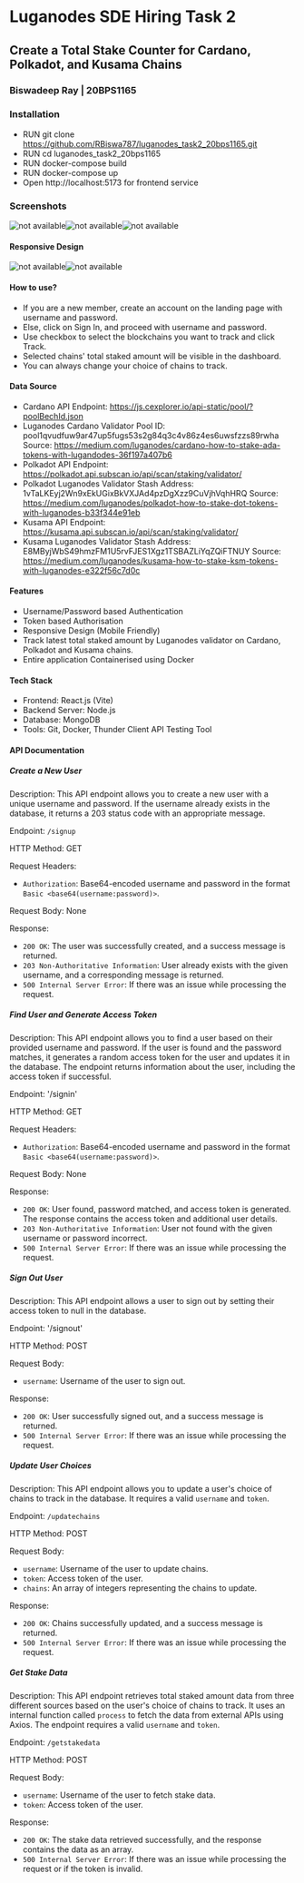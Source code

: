 # Luganodes SDE Hiring Task 2
## Create a Total Stake Counter for Cardano, Polkadot, and Kusama Chains

### Biswadeep Ray | 20BPS1165

### Installation
* RUN git clone https://github.com/RBiswa787/luganodes_task2_20bps1165.git
* RUN cd luganodes_task2_20bps1165
* RUN docker-compose build
* RUN docker-compose up
* Open http://localhost:5173 for frontend service

### Screenshots

<div style="display: flex; justify-content: flex-start">
    <img src="https://github.com/RBiswa787/luganodes_task2_20bps1165/blob/main/frontend/src/assets/landing_signup.png" alt="not available" />
    <img src="https://github.com/RBiswa787/luganodes_task2_20bps1165/blob/main/frontend/src/assets/landing_signin.png" alt="not available" />
    <img src="https://github.com/RBiswa787/luganodes_task2_20bps1165/blob/main/frontend/src/assets/latest_total_stake.png" alt="not available" />
</div>

#### Responsive Design

<div style="display: flex; justify-content: flex-start">
    <img src="https://github.com/RBiswa787/luganodes_task2_20bps1165/blob/main/frontend/src/assets/resp_landing_signup.png" alt="not available" />
    <img src="https://github.com/RBiswa787/luganodes_task2_20bps1165/blob/main/frontend/src/assets/resp_total_stake.png" alt="not available" />
</div>

#### How to use?
* If you are a new member, create an account on the landing page with username and password.
* Else, click on Sign In, and proceed with username and password.
* Use checkbox to select the blockchains you want to track and click Track.
* Selected chains' total staked amount will be visible in the dashboard.
* You can always change your choice of chains to track.

#### Data Source
* Cardano API Endpoint: https://js.cexplorer.io/api-static/pool/?poolBechId.json
* Luganodes Cardano Validator Pool ID: pool1qvudfuw9ar47up5fugs53s2g84q3c4v86z4es6uwsfzzs89rwha
  Source: https://medium.com/luganodes/cardano-how-to-stake-ada-tokens-with-lugandodes-36f197a407b6
* Polkadot API Endpoint: https://polkadot.api.subscan.io/api/scan/staking/validator/
* Polkadot Luganodes Validator Stash Address: 1vTaLKEyj2Wn9xEkUGixBkVXJAd4pzDgXzz9CuVjhVqhHRQ
  Source: https://medium.com/luganodes/polkadot-how-to-stake-dot-tokens-with-luganodes-b33f344e91eb
* Kusama API Endpoint: https://kusama.api.subscan.io/api/scan/staking/validator/
* Kusama Luganodes Validator Stash Address: E8MByjWbS49hmzFM1U5rvFJES1Xgz1TSBAZLiYqZQiFTNUY
  Source: https://medium.com/luganodes/kusama-how-to-stake-ksm-tokens-with-luganodes-e322f56c7d0c

#### Features
* Username/Password based Authentication
* Token based Authorisation
* Responsive Design (Mobile Friendly)
* Track latest total staked amount by Luganodes validator on Cardano, Polkadot and Kusama chains.
* Entire application Containerised using Docker

#### Tech Stack
* Frontend: React.js (Vite)
* Backend Server: Node.js 
* Database: MongoDB
* Tools: Git, Docker, Thunder Client API Testing Tool

#### API Documentation
##### Create a New User

Description: This API endpoint allows you to create a new user with a unique username and password. If the username already exists in the database, it returns a 203 status code with an appropriate message.

Endpoint: `/signup`

HTTP Method: GET

Request Headers:

-   `Authorization`: Base64-encoded username and password in the format `Basic <base64(username:password)>`.

Request Body: None

Response:

-   `200 OK`: The user was successfully created, and a success message is returned.
-   `203 Non-Authoritative Information`: User already exists with the given username, and a corresponding message is returned.
-   `500 Internal Server Error`: If there was an issue while processing the request.

##### Find User and Generate Access Token

Description: This API endpoint allows you to find a user based on their provided username and password. If the user is found and the password matches, it generates a random access token for the user and updates it in the database. The endpoint returns information about the user, including the access token if successful.

Endpoint: '/signin'

HTTP Method: GET

Request Headers:

-   `Authorization`: Base64-encoded username and password in the format `Basic <base64(username:password)>`.

Request Body: None

Response:

-   `200 OK`: User found, password matched, and access token is generated. The response contains the access token and additional user details.
-   `203 Non-Authoritative Information`: User not found with the given username or password incorrect.
-   `500 Internal Server Error`: If there was an issue while processing the request.

##### Sign Out User

Description: This API endpoint allows a user to sign out by setting their access token to null in the database.

Endpoint: '/signout'

HTTP Method: POST

Request Body:

-   `username`: Username of the user to sign out.

Response:

-   `200 OK`: User successfully signed out, and a success message is returned.
-   `500 Internal Server Error`: If there was an issue while processing the request.

##### Update User Choices

Description: This API endpoint allows you to update a user's choice of chains to track in the database. It requires a valid `username` and `token`.

Endpoint: `/updatechains`

HTTP Method: POST

Request Body:

-   `username`: Username of the user to update chains.
-   `token`: Access token of the user.
-   `chains`: An array of integers representing the chains to update.

Response:

-   `200 OK`: Chains successfully updated, and a success message is returned.
-   `500 Internal Server Error`: If there was an issue while processing the request.

##### Get Stake Data

Description: This API endpoint retrieves total staked amount data from three different sources based on the user's choice of chains to track. It uses an internal function called `process` to fetch the data from external APIs using Axios. The endpoint requires a valid `username` and `token`.

Endpoint:  `/getstakedata`

HTTP Method: POST

Request Body:

-   `username`: Username of the user to fetch stake data.
-   `token`: Access token of the user.

Response:

-   `200 OK`: The stake data retrieved successfully, and the response contains the data as an array.
-   `500 Internal Server Error`: If there was an issue while processing the request or if the token is invalid.